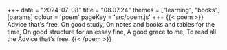 +++
date = "2024-07-08"
title = "08.07.24"
themes = ["learning", "books"]
[params]
  colour = 'poem'
  pageKey = 'src/poem.js'
+++
{{< poem >}}
Advice that's free,
On good study,
On notes and books and tables for the time,
On good structure for an essay fine,
A good grace to me,
To read all the
Advice that's free.
{{< /poem >}}
